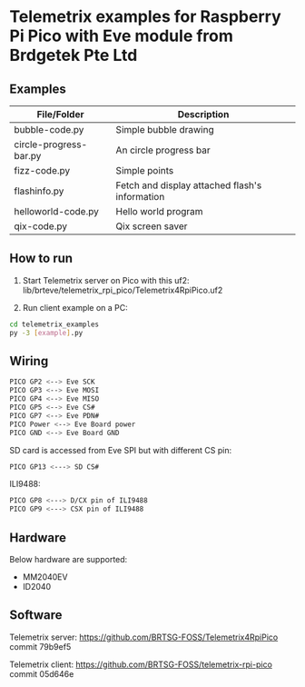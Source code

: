 # Telemetrix examples for Raspberry Pi Pico with Eve module from Brdgetek Pte Ltd

## Examples


| File/Folder |  Description |
| ------ | ------ |
| bubble-code.py              | Simple bubble drawing                           |
| circle-progress-bar.py      | An circle progress bar                          |
| fizz-code.py                | Simple points                                   |
| flashinfo.py                | Fetch and display attached flash's information  |
| helloworld-code.py          | Hello world program                             |
| qix-code.py                 | Qix screen saver                                |

## How to run

1. Start Telemetrix server on Pico with this uf2: lib/brteve/telemetrix_rpi_pico/Telemetrix4RpiPico.uf2

2. Run client example on a PC:

  ```sh
  cd telemetrix_examples
  py -3 [example].py
  ```

## Wiring

```sh
PICO GP2 <--> Eve SCK
PICO GP3 <--> Eve MOSI
PICO GP4 <--> Eve MISO
PICO GP5 <--> Eve CS#
PICO GP7 <--> Eve PDN#
PICO Power <--> Eve Board power
PICO GND <--> Eve Board GND
```

SD card is accessed from Eve SPI but with different CS pin:
```sh
PICO GP13 <---> SD CS#
```

ILI9488:
```sh
PICO GP8 <---> D/CX pin of ILI9488
PICO GP9 <---> CSX pin of ILI9488
```

## Hardware
Below hardware are supported:
- MM2040EV
- ID2040

## Software

Telemetrix server: https://github.com/BRTSG-FOSS/Telemetrix4RpiPico commit 79b9ef5

Telemetrix client: https://github.com/BRTSG-FOSS/telemetrix-rpi-pico commit 05d646e